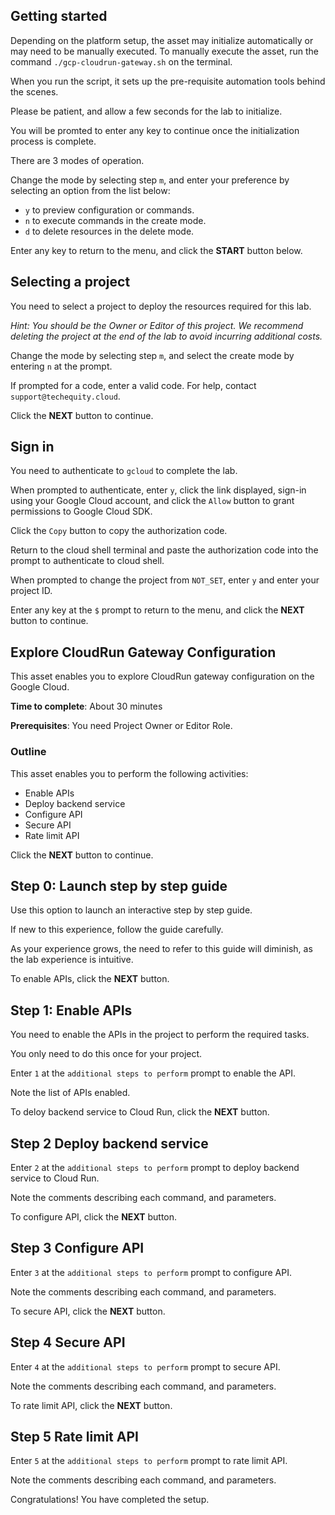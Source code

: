 ## Getting started

Depending on the platform setup, the asset may initialize automatically or may need to be manually executed. To manually execute the asset, run the command `./gcp-cloudrun-gateway.sh` on the terminal.

When you run the script, it sets up the pre-requisite automation tools behind the scenes. 

Please be patient, and allow a few seconds for the lab to initialize. 

You will be promted to enter any key to continue once the initialization process is complete.

There are 3 modes of operation. 

Change the mode by selecting step `m`, and enter your preference by selecting an option from the list below:

- `y` to preview configuration or commands.
- `n` to execute commands in the create mode.
- `d` to delete resources in the delete mode.

Enter any key to return to the menu, and click the **START** button below.

## Selecting a project

You need to select a project to deploy the resources required for this lab.

*Hint: You should be the Owner or Editor of this project. We recommend deleting the project at the end of the lab to avoid incurring additional costs.*

Change the mode by selecting step `m`, and select the create mode by entering `n` at the prompt.

If prompted for a code, enter a valid code. For help, contact `support@techequity.cloud`.

Click the **NEXT** button to continue.

## Sign in

You need to authenticate to `gcloud` to complete the lab.

When prompted to authenticate, enter `y`, click the link displayed, sign-in using your Google Cloud account, and click the `Allow` button to grant permissions to Google Cloud SDK. 

Click the `Copy` button to copy the authorization code. 

Return to the cloud shell terminal and paste the authorization code into the prompt to authenticate to cloud shell.

When prompted to change the project from `NOT_SET`, enter `y` and enter your project ID. 

Enter any key at the `$` prompt to return to the menu, and click the **NEXT** button to continue.

## Explore CloudRun Gateway Configuration

This asset enables you to explore CloudRun gateway configuration on the Google Cloud. 

**Time to complete**: About 30 minutes

**Prerequisites**: You need Project Owner or Editor Role.

### Outline

This asset enables you to perform the following activities:

- Enable APIs
- Deploy backend service
- Configure API
- Secure API
- Rate limit API

Click the **NEXT** button to continue.

## Step 0: Launch step by step guide

Use this option to launch an interactive step by step guide. 

If new to this experience, follow the guide carefully. 

As your experience grows, the need to refer to this guide will diminish, as the lab experience is intuitive.

To enable APIs, click the **NEXT** button.

## Step 1: Enable APIs

You need to enable the APIs in the project to perform the required tasks. 

You only need to do this once for your project. 

Enter `1` at the `additional steps to perform` prompt to enable the API.  

Note the list of APIs enabled.

To deloy backend service to Cloud Run, click the **NEXT** button.

## Step 2 Deploy backend service

Enter `2` at the `additional steps to perform` prompt to deploy backend service to Cloud Run. 

Note the comments describing each command, and parameters.

To configure API, click the **NEXT** button.

## Step 3 Configure API

Enter `3` at the `additional steps to perform` prompt to configure API. 

Note the comments describing each command, and parameters.

To secure API, click the **NEXT** button.

## Step 4 Secure API

Enter `4` at the `additional steps to perform` prompt to secure API. 

Note the comments describing each command, and parameters.

To rate limit API, click the **NEXT** button.

## Step 5 Rate limit API

Enter `5` at the `additional steps to perform` prompt to rate limit API. 

Note the comments describing each command, and parameters.

Congratulations! You have completed the setup.